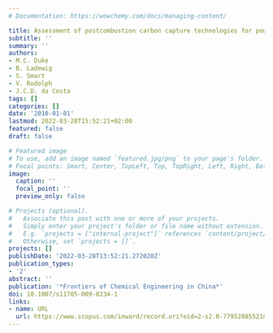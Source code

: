 ```yaml
---
# Documentation: https://wowchemy.com/docs/managing-content/

title: Assessment of postcombustion carbon capture technologies for power generation
subtitle: ''
summary: ''
authors:
- M.C. Duke
- B. Ladewig
- S. Smart
- V. Rudolph
- J.C.D. da Costa
tags: []
categories: []
date: '2010-01-01'
lastmod: 2022-03-28T15:52:21+02:00
featured: false
draft: false

# Featured image
# To use, add an image named `featured.jpg/png` to your page's folder.
# Focal points: Smart, Center, TopLeft, Top, TopRight, Left, Right, BottomLeft, Bottom, BottomRight.
image:
  caption: ''
  focal_point: ''
  preview_only: false

# Projects (optional).
#   Associate this post with one or more of your projects.
#   Simply enter your project's folder or file name without extension.
#   E.g. `projects = ["internal-project"]` references `content/project/deep-learning/index.md`.
#   Otherwise, set `projects = []`.
projects: []
publishDate: '2022-03-28T13:52:21.272020Z'
publication_types:
- '2'
abstract: ''
publication: '*Frontiers of Chemical Engineering in China*'
doi: 10.1007/s11705-009-0234-1
links:
- name: URL
  url: https://www.scopus.com/inward/record.uri?eid=2-s2.0-77952885521&doi=10.1007%2fs11705-009-0234-1&partnerID=40&md5=291eacb39aa7aa51ec921b66818f04ea
---
```

